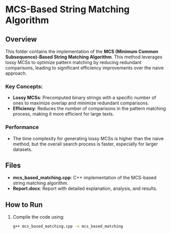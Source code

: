 # MCS-Based String Matching Algorithm

## Overview
This folder contains the implementation of the **MCS (Minimum Common Subsequence)-Based String Matching Algorithm**. This method leverages lossy MCSs to optimize pattern matching by reducing redundant comparisons, leading to significant efficiency improvements over the naive approach.

### Key Concepts:
- **Lossy MCSs**: Precomputed binary strings with a specific number of ones to maximize overlap and minimize redundant comparisons.
- **Efficiency**: Reduces the number of comparisons in the pattern matching process, making it more efficient for large texts.

### Performance
- The time complexity for generating lossy MCSs is higher than the naive method, but the overall search process is faster, especially for larger datasets.

## Files
- **mcs_based_matching.cpp**: C++ implementation of the MCS-based string matching algorithm.
- **Report.docx**: Report with detailed explanation, analysis, and results.

  
## How to Run
1. Compile the code using:
   ```bash
   g++ mcs_based_matching.cpp -o mcs_based_matching
